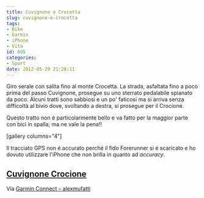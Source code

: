 ```yaml
---
title: Cuvignone e Crocetta
slug: cuvignone-e-crocetta
tags:
- Bike
- Garmin
- iPhone
- Vita
id: 695
categories:
- Sport
date: 2012-05-29 21:28:11
---
```


Giro serale con salita fino al monte Crocetta. La strada, asfaltata fino a poco prima del passo Cuvignone, prosegue su uno sterrato pedalabile spianato da poco. Alcuni tratti sono sabbiosi e un po' faticosi ma si arriva senza difficoltà al bivio dove, svoltando a destra, si prosegue per il Crocione.

Questo tratto non è particolarmente bello e va fatto per la maggior parte con bici in spalla; ma ne vale la pena!!

[gallery columns="4"]

Il tracciato GPS non é accurato perché il fido Forerunner si é scaricato e ho dovuto utilizzare l'iPhone che non brilla in quanto ad _accuracy_.

## [Cuvignone Crocione](http://connect.garmin.com/activity/183448581 "Cuvignone, crocione")

Vía [Garmin Connect – alexmufatti](http://connect.garmin.com/explore?owner=alexmufatti)
